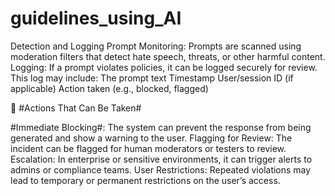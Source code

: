 # guidelines_using_AI

Detection and Logging
Prompt Monitoring: Prompts are scanned using moderation filters that detect hate speech, threats, or other harmful content.
Logging: If a prompt violates policies, it can be logged securely for review. This log may include:
The prompt text
Timestamp
User/session ID (if applicable)
Action taken (e.g., blocked, flagged)

🚨 #Actions That Can Be Taken#

#Immediate Blocking#: The system can prevent the response from being generated and show a warning to the user.
Flagging for Review: The incident can be flagged for human moderators or testers to review.
Escalation: In enterprise or sensitive environments, it can trigger alerts to admins or compliance teams.
User Restrictions: Repeated violations may lead to temporary or permanent restrictions on the user’s access.
